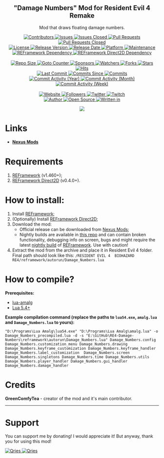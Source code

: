 <p align="center">
	<h2 align="center"><b>"Damage Numbers" Mod for Resident Evil 4 Remake</b></h2>
	<p align="center">Mod that draws floating damage numbers.</p>
</p>

<p align="center">
	<a href="https://github.com/greencomfytea/re4-damage-numbers/graphs/contributors">
		<img alt="Contributors" src="https://custom-icon-badges.demolab.com/github/contributors/greencomfytea/re4-damage-numbers?logo=person-add" />
	</a>
	<a href="https://github.com/greencomfytea/re4-damage-numbers/issues">
		<img alt="Issues" src="https://custom-icon-badges.demolab.com/github/issues/greencomfytea/re4-damage-numbers?logo=issue-opened" />
	</a>
	<a href="https://github.com/greencomfytea/re4-damage-numbers/issues">
		<img alt="Issues Closed" src="https://custom-icon-badges.demolab.com/github/issues-closed/greencomfytea/re4-damage-numbers?logo=issue-closed" />
	</a>
	<a href="https://github.com/greencomfytea/re4-damage-numbers/pulls">
		<img alt="Pull Requests" src="https://custom-icon-badges.demolab.com/github/issues-pr/greencomfytea/re4-damage-numbers?logo=git-pull-request" />
	</a>
	<a href="https://github.com/greencomfytea/re4-damage-numbers/pulls">
		<img alt="Pull Requests Closed" src="https://custom-icon-badges.demolab.com/github/issues-pr-closed/greencomfytea/re4-damage-numbers?logo=git-pull-request-closed" />
	</a>
	<br>
	<a href="https://github.com/greencomfytea/re4-damage-numbers/blob/main/LICENSE">
		<img alt="License" src="https://custom-icon-badges.demolab.com/github/license/greencomfytea/re4-damage-numbers?logo=law" />
	</a>
	<a href="https://github.com/greencomfytea/re4-damage-numbers/releases">
		<img alt="Release Version" src="https://custom-icon-badges.demolab.com/github/v/release/greencomfytea/re4-damage-numbers?logo=tag" />
	</a>
	<a href="https://github.com/greencomfytea/re4-damage-numbers/releases">
		<img alt="Release Date" src="https://custom-icon-badges.demolab.com/github/release-date/greencomfytea/re4-damage-numbers?logo=clock" />
	</a>
	<a href="">
		<img alt="Platform" src="https://custom-icon-badges.demolab.com/badge/platform-win%20%7C%20linux%20%7C%20steam%20deck-blue?logo=device-desktop" />
	</a>
	<a href="">
		<img alt="Maintenance" src="https://custom-icon-badges.demolab.com/maintenance/yes/2023?logo=tools" />
	</a>
	<br>
	<a href="https://www.nexusmods.com/residentevil42023/mods/12">
		<img alt="REFramework Dependency" src="https://custom-icon-badges.demolab.com/badge/dependency-REFramework%20v1.460%2B-green?logo=package-dependencies" />
	</a>
   	<a href="https://www.nexusmods.com/residentevil42023/mods/83">
		<img alt="REFramework Direct2D Dependency" src="https://custom-icon-badges.demolab.com/badge/dependency-REFramework%20Direct2D%20v0.4.0%2B-yellow?logo=package-dependencies" />
	</a>
	<br>
	<br>
	<a href="">
		<img alt="Repo Size" src="https://custom-icon-badges.demolab.com/github/repo-size/greencomfytea/re4-damage-numbers?logo=database" />
	</a>
	<a href="">
		<img alt="Goto Counter" src="https://custom-icon-badges.demolab.com/github/search/greencomfytea/re4-damage-numbers/goto?logo=git-compare" />
	</a>
	<a href="https://github.com/sponsors/greencomfytea">
		<img alt="Sponsors" src="https://custom-icon-badges.demolab.com/github/sponsors/greencomfytea?logo=heart" />
	</a>
	<a href="https://github.com/GreenComfyTea/re4-damage-numbers/watchers">
		<img alt="Watchers" src="https://custom-icon-badges.demolab.com/github/watchers/greencomfytea/re4-damage-numbers?logo=eye" />
	</a>
	<a href="https://github.com/greencomfytea/re4-damage-numbers/forks">
		<img alt="Forks" src="https://custom-icon-badges.demolab.com/github/forks/greencomfytea/re4-damage-numbers?logo=repo-forked" />
	</a>
	<a href="https://github.com/greencomfytea/re4-damage-numbers/stargazers">
		<img alt="Stars" src="https://custom-icon-badges.demolab.com/github/stars/greencomfytea/re4-damage-numbers?logo=star" />
	</a>
	<a href="https://github.com/greencomfytea/re4-damage-numbers/graphs/traffic">
		<img alt="Hits" src="https://custom-icon-badges.demolab.com/endpoint?url=https://hits.dwyl.com/greencomfytea/re4-damage-numbers.json?color=blue&logo=eye" />
	</a>
	<br>
	<a href="https://github.com/greencomfytea/re4-damage-numbers/commits/main">
		<img alt="Last Commit" src="https://custom-icon-badges.demolab.com/github/last-commit/greencomfytea/re4-damage-numbers?logo=git-commit" />
	</a>
	<a href="https://github.com/greencomfytea/re4-damage-numbers/commits/main">
		<img alt="Commits Since" src="https://custom-icon-badges.demolab.com/github/commits-since/greencomfytea/re4-damage-numbers/latest?logo=git-commit" />
	</a>
	<a href="https://github.com/greencomfytea/re4-damage-numbers/commits/main">
		<img alt="Commits" src="https://custom-icon-badges.demolab.com/github/commit-activity/t/greencomfytea/re4-damage-numbers?logo=git-commit" />
	</a>
	<br>
	<a href="https://github.com/greencomfytea/re4-damage-numbers/graphs/commit-activity">
		<img alt="Commit Activity (Year)" src="https://custom-icon-badges.demolab.com/github/commit-activity/y/greencomfytea/re4-damage-numbers?logo=pulse" />
	</a>
	<a href="https://github.com/greencomfytea/re4-damage-numbers/graphs/commit-activity">
		<img alt="Commit Activity (Month)" src="https://custom-icon-badges.demolab.com/github/commit-activity/m/greencomfytea/re4-damage-numbers?logo=pulse" />
	</a>
	<a href="https://github.com/greencomfytea/re4-damage-numbers/graphs/commit-activity">
		<img alt="Commit Activity (Week)" src="https://custom-icon-badges.demolab.com/github/commit-activity/w/greencomfytea/re4-damage-numbers?logo=pulse" />
	</a>
	<br>
	<br>
	<a href="https://www.nexusmods.com/residentevil42023/mods/757">
		<img alt="Website" src="https://custom-icon-badges.demolab.com/website?down_color=red&down_message=down&up_color=brightgreen&up_message=up&logo=link&url=https://www.nexusmods.com/residentevil42023/mods/757" />
	</a>
	<a href="https://github.com/greencomfytea?tab=followers">
		<img alt="Followers" src="https://custom-icon-badges.demolab.com/github/followers/greencomfytea?logo=people" />
	</a>
	<a href="https://twitter.com/greencomfytea">
		<img alt="Twitter" src="https://img.shields.io/twitter/follow/greencomfytea?logo=twitter" />
	</a>
	<a href="https://www.twitch.tv/greencomfytea">
		<img alt="Twitch" src="https://img.shields.io/twitch/status/greencomfytea?logo=twitch" />
	</a>
	<br>
	<a href="https://github.com/greencomfytea">
		<img alt="Author" src="https://custom-icon-badges.demolab.com/badge/author-GreenComfyTea-green?logo=person" />
	</a>
	<a href="https://github.com/topics/open-source">
		<img alt="Open Source" src="https://img.shields.io/badge/open%20source-%20yes-brightgreen?logo=openvpn" />
	</a>
	<a href="https://cursey.github.io/reframework-book/index.html#lua-scripting">
		<img alt="Written in" src="https://custom-icon-badges.demolab.com/badge/written in-lua-000080?logo=terminal" />
	</a>
</p>

<p align="center">
	<a>
		<img align="center" src="https://user-images.githubusercontent.com/30152047/233308742-36664886-d310-4c1c-a0de-c4821dc6be5d.png" />
	</a>
</p>

# Links
* **[Nexus Mods](https://www.nexusmods.com/residentevil42023/mods/757)**

# Requirements
1. [REFramework](https://www.nexusmods.com/residentevil42023/mods/12) (v1.460+);
2. [REFramework Direct2D](https://www.nexusmods.com/residentevil42023/mods/83) (v0.4.0+).

# How to install:
1. Install [REFramework](https://www.nexusmods.com/residentevil42023/mods/12);
2. (Optionally) Install [REFramework Direct2D](https://www.nexusmods.com/residentevil42023/mods/83);
3. Download the mod:
    * Official release can be downloaded from [Nexus Mods](https://www.nexusmods.com/residentevil42023/mods/84);
    * Nightly builds are available in [this repo](https://github.com/GreenComfyTea/RE4-Health-Bars) and can contain broken functionality, debugging info on screen, bugs and might require the latest [nightly build](https://github.com/praydog/REFramework-nightly/releases) of [REFramework](https://www.nexusmods.com/residentevil42023/mods/12). Use with caution!
4. Extract the mod from the archive and place it in Resident Evil 4 folder. Final path should look like this: `/RESIDENT EVIL 4  BIOHAZARD RE4/reframework/autorun/Damage_Numbers.lua`

# How to compile?
**Prerequisites:**
+ [lua-amalg](https://github.com/siffiejoe/lua-amalg)    
+ [Lua 5.4+](https://www.lua.org/)  

**Example compilation command (replace the paths to `lua54.exe`, `amalg.lua` and `Damage_Numbers.lua` to yours):**

`"D:\Programs\Lua Amalg\lua54.exe" "D:\Programs\Lua Amalg\amalg.lua" -o Damage_Numbers_precompiled.lua -d -s "E:\GitHub\RE4-Damage-Numbers\reframework\autorun\Damage_Numbers.lua" Damage_Numbers.config Damage_Numbers.customization_menu Damage_Numbers.drawing Damage_Numbers.keyframe_customization Damage_Numbers.keyframe_handler Damage_Numbers.label_customization  Damage_Numbers.screen Damage_Numbers.singletons Damage_Numbers.time Damage_Numbers.utils Damage_Numbers.player_handler Damage_Numbers.gui_handler Damage_Numbers.damage_handler`

# Credits
**GreenComfyTea** - creator of the mod and it's main contributor.
  
***
# Support

You can support me by donating! I would appreciate it! But anyway, thank you for using this mod!

 <a href="https://streamelements.com/greencomfytea/tip">
  <img alt="Qries" src="https://panels.twitch.tv/panel-48897356-image-c6155d48-b689-4240-875c-f3141355cb56">
</a>
<a href="https://ko-fi.com/greencomfytea">
  <img alt="Qries" src="https://panels.twitch.tv/panel-48897356-image-c2fcf835-87e4-408e-81e8-790789c7acbc">
</a>


